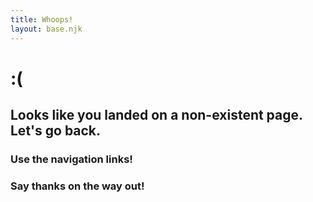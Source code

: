 ```yaml
---
title: Whoops!
layout: base.njk
---
```


# :(
## Looks like you landed on a non-existent page. Let's go back.
### Use the navigation links!

### Say thanks on the way out!